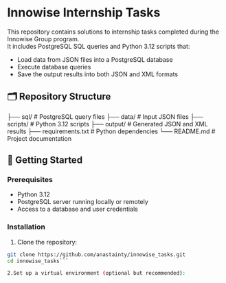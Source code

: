 # Innowise Internship Tasks

This repository contains solutions to internship tasks completed during the Innowise Group program.  
It includes PostgreSQL SQL queries and Python 3.12 scripts that:

- Load data from JSON files into a PostgreSQL database
- Execute database queries
- Save the output results into both JSON and XML formats

## 🗂 Repository Structure
├── sql/ # PostgreSQL query files
├── data/ # Input JSON files
├── scripts/ # Python 3.12 scripts
├── output/ # Generated JSON and XML results
├── requirements.txt # Python dependencies
└── README.md # Project documentation


## 🚀 Getting Started

### Prerequisites

- Python 3.12
- PostgreSQL server running locally or remotely
- Access to a database and user credentials

### Installation

1. Clone the repository:

```bash
git clone https://github.com/anastainty/innowise_tasks.git
cd innowise_tasks```

2.Set up a virtual environment (optional but recommended):


